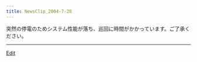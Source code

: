 ```yaml
---
title: NewsClip_2004-7-28
---
```

突然の停電のためシステム性能が落ち、巡回に時間がかかっています。ご了承ください。

----

[Edit](https://github.com/vitroid/vitroid.github.io/edit/master/MD/NewsClip_2004-7-28.md)

